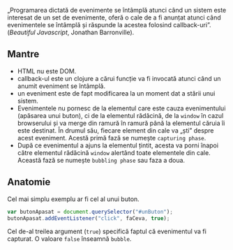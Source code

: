 „Programarea dictată de evenimente se întâmplă atunci când un sistem este interesat de un set de evenimente, oferă o cale de a fi anunțat atunci când evenimentele se întâmplă și răspunde la acestea folosind callback-uri”. (*Beautiful Javascript*, Jonathan Barronville).

## Mantre

- HTML nu este DOM.
- callback-ul este un clojure a cărui funcție va fi invocată atunci când un anumit eveniment se întâmplă.
- un eveniment este de fapt modificarea la un moment dat a stării unui sistem.
- Evenimentele nu pornesc de la elementul care este cauza evenimentului (apăsarea unui buton), ci de la elementul rădăcină, de la `window` în cazul browserului și va merge din ramură în ramură până la elementul căruia îi este destinat. În drumul său, fiecare element din cale va „ști” despre acest eveniment. Acestă primă fază se numește `capturing phase`.
- După ce evenimentul a ajuns la elementul țintit, acesta va porni înapoi către elementul rădăcină `window` alertând toate elementele din cale. Această fază se numește `bubbling phase` sau faza a doua.

## Anatomie

Cel mai simplu exemplu ar fi cel al unui buton.

```javascript
var butonApasat = document.querySelector("#unButon");
butonApasat.addEventListener("click", faCeva, true);
```

Cel de-al treilea argument (`true`) specifică faptul că evenimentul va fi capturat. O valoare `false` înseamnă `bubble`.
